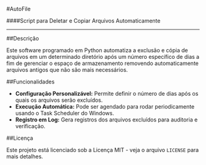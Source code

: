 #AutoFile

####Script para Deletar e Copiar Arquivos Automaticamente

------------

##Descrição

Este software programado em Python automatiza a exclusão e cópia de arquivos em um determinado diretório após um número específico de dias a fim de gerenciar o espaço de armazenamento removendo automaticamente arquivos antigos que não são mais necessários.

##Funcionalidades

- **Configuração Personalizável:** Permite definir o número de dias após os quais os arquivos serão excluídos.
- **Execução Automática:** Pode ser agendado para rodar periodicamente usando o Task Scheduler do Windows.
- **Registro em Log:** Gera registros dos arquivos excluídos para auditoria e verificação.

##Licença

Este projeto está licenciado sob a Licença MIT - veja o arquivo `LICENSE` para mais detalhes.
